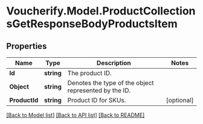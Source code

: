 # Voucherify.Model.ProductCollectionsGetResponseBodyProductsItem

## Properties

Name | Type | Description | Notes
------------ | ------------- | ------------- | -------------
**Id** | **string** | The product ID. | 
**Object** | **string** | Denotes the type of the object represented by the ID. | 
**ProductId** | **string** | Product ID for SKUs. | [optional] 

[[Back to Model list]](../../README.md#documentation-for-models) [[Back to API list]](../../README.md#documentation-for-api-endpoints) [[Back to README]](../../README.md)

